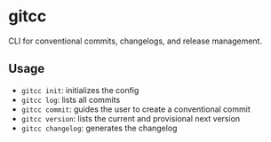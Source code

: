 # gitcc

CLI for conventional commits, changelogs, and release management.

## Usage

- `gitcc init`: initializes the config
- `gitcc log`: lists all commits
- `gitcc commit`: guides the user to create a conventional commit
- `gitcc version`: lists the current and provisional next version
- `gitcc changelog`: generates the changelog
